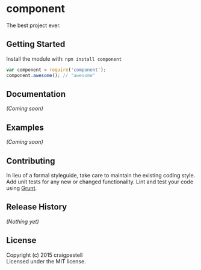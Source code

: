# component

The best project ever.

## Getting Started
Install the module with: `npm install component`

```javascript
var component = require('component');
component.awesome(); // "awesome"
```

## Documentation
_(Coming soon)_

## Examples
_(Coming soon)_

## Contributing
In lieu of a formal styleguide, take care to maintain the existing coding style. Add unit tests for any new or changed functionality. Lint and test your code using [Grunt](http://gruntjs.com/).

## Release History
_(Nothing yet)_

## License
Copyright (c) 2015 craigpestell  
Licensed under the MIT license.
